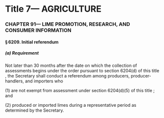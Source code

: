 
# Title 7— AGRICULTURE
### CHAPTER 91— LIME PROMOTION, RESEARCH, AND CONSUMER INFORMATION
#### § 6209. Initial referendum
##### (a) Requirement

Not later than 30 months after the date on which the collection of assessments begins under the order pursuant to section 6204(d) of this title , the Secretary shall conduct a referendum among producers, producer-handlers, and importers who

(1) are not exempt from assessment under section 6204(d)(5) of this title ; and

(2) produced or imported limes during a representative period as determined by the Secretary.
